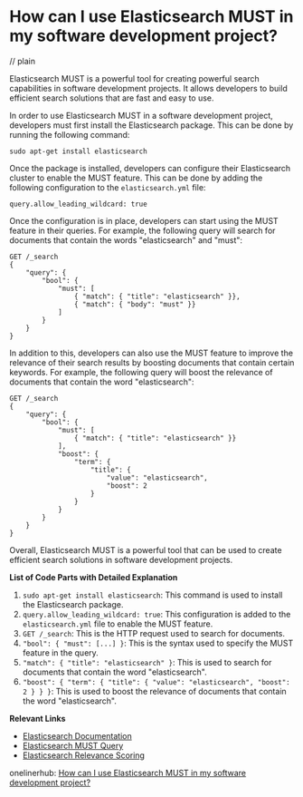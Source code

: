 # How can I use Elasticsearch MUST in my software development project?
// plain

Elasticsearch MUST is a powerful tool for creating powerful search capabilities in software development projects. It allows developers to build efficient search solutions that are fast and easy to use.

In order to use Elasticsearch MUST in a software development project, developers must first install the Elasticsearch package. This can be done by running the following command:
```
sudo apt-get install elasticsearch
```

Once the package is installed, developers can configure their Elasticsearch cluster to enable the MUST feature. This can be done by adding the following configuration to the `elasticsearch.yml` file:
```
query.allow_leading_wildcard: true
```

Once the configuration is in place, developers can start using the MUST feature in their queries. For example, the following query will search for documents that contain the words "elasticsearch" and "must":
```
GET /_search
{
    "query": {
        "bool": {
            "must": [
                { "match": { "title": "elasticsearch" }},
                { "match": { "body": "must" }}
            ]
        }
    }
}
```

In addition to this, developers can also use the MUST feature to improve the relevance of their search results by boosting documents that contain certain keywords. For example, the following query will boost the relevance of documents that contain the word "elasticsearch":
```
GET /_search
{
    "query": {
        "bool": {
            "must": [
                { "match": { "title": "elasticsearch" }}
            ],
            "boost": {
                "term": {
                    "title": {
                        "value": "elasticsearch",
                        "boost": 2
                    }
                }
            }
        }
    }
}
```

Overall, Elasticsearch MUST is a powerful tool that can be used to create efficient search solutions in software development projects.

**List of Code Parts with Detailed Explanation**

1. `sudo apt-get install elasticsearch`: This command is used to install the Elasticsearch package.
2. `query.allow_leading_wildcard: true`: This configuration is added to the `elasticsearch.yml` file to enable the MUST feature.
3. `GET /_search`: This is the HTTP request used to search for documents.
4. `"bool": { "must": [...] }`: This is the syntax used to specify the MUST feature in the query.
5. `"match": { "title": "elasticsearch" }`: This is used to search for documents that contain the word "elasticsearch".
6. `"boost": { "term": { "title": { "value": "elasticsearch", "boost": 2 } } }`: This is used to boost the relevance of documents that contain the word "elasticsearch".

**Relevant Links**

- [Elasticsearch Documentation](https://www.elastic.co/guide/en/elasticsearch/reference/current/index.html)
- [Elasticsearch MUST Query](https://www.elastic.co/guide/en/elasticsearch/reference/current/query-dsl-bool-query.html#query-dsl-must)
- [Elasticsearch Relevance Scoring](https://www.elastic.co/guide/en/elasticsearch/guide/current/relevance-intro.html)

onelinerhub: [How can I use Elasticsearch MUST in my software development project?](https://onelinerhub.com/elasticsearch/how-can-i-use-elasticsearch-must-in-my-software-development-project)
